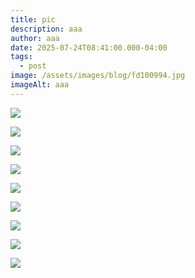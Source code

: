 ```yaml
---
title: pic
description: aaa
author: aaa
date: 2025-07-24T08:41:00.000-04:00
tags:
  - post
image: /assets/images/blog/fd100994.jpg
imageAlt: aaa
---
```

![](/assets/images/blog/1_b334bdf84d37091e6c77f53ec272f23d.jpg)

![](/assets/images/blog/02auction-preview-picasso-sothebys-01-qgjb-superjumbo.jpg)

![](/assets/images/blog/74059331_2400-dotcom-jpeg.jpg)

![](/assets/images/blog/guernica.webp)

![](/assets/images/blog/l-alesienne-lithograph-or-pablo-picassoproduct-type-1_1d618277-c86a-4d31-bcbb-249ea6873147_2400x.webp)

![](/assets/images/blog/picasso-pablo-glava-na-zena.jpg)

![](/assets/images/blog/t05010_9.jpg)

![](/assets/images/blog/the-sailor-pablo-picasso-1938.jpg)

![](/assets/images/blog/sothebys-com.brightspotcdn.jpg)

![]()



![](<>)

![](<>)

![](<>)

![](<>)

![](<>)

![](<>)

![](<>)

![](<>)

![](<>)

![](<>)

![](<>)
